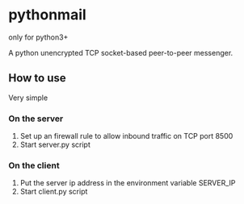 # pythonmail

only for python3+

A python unencrypted TCP socket-based peer-to-peer messenger.

## How to use

Very simple

### On the server 
1. Set up an firewall rule to allow inbound traffic on TCP port 8500
2. Start server.py script

### On the client
1. Put the server ip address in the environment variable SERVER_IP
2. Start client.py script
